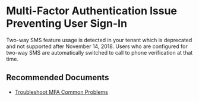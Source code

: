 <properties
    pageTitle="Multi-Factor Authentication - Two way SMS message preventing user sign-in"
    description="Multi-Factor Authentication - Two way SMS message preventing user sign-in"
    infoBubbleText="See details on the right"
    service="microsoft.activedirectory"
    resource=""
    authors="arupela"
    ms.author="arupela"
    displayOrder="1"
    articleId="MFA_TwoWay_SMS_Usage"
	  diagnosticScenario="MFA"
    selfHelpType="diagnostics"
    supportTopicIds=""
    resourceTags=""
    productPesIds=""
    cloudEnvironments="public, Fairfax"
	ownershipId="AzureIdentity_B2B"
/>

# Multi-Factor Authentication Issue Preventing User Sign-In

<!--issueDescription-->

Two-way SMS feature usage is detected in your tenant which is deprecated and not supported after November 14, 2018. Users who are configured for two-way SMS are automatically switched to call to phone verification at that time.

<!--/issueDescription-->

## **Recommended Documents**

- [Troubleshoot MFA Common Problems](https://docs.microsoft.com/azure/active-directory/user-help/multi-factor-authentication-end-user-troubleshoot)

